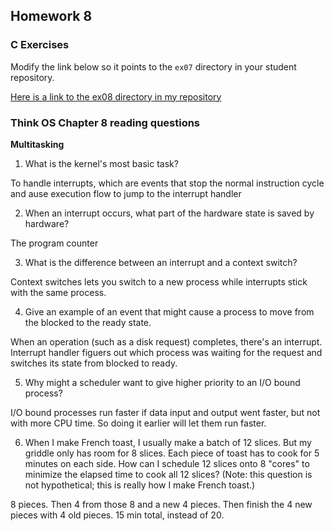 ## Homework 8

### C Exercises

Modify the link below so it points to the `ex07` directory in your
student repository.

[Here is a link to the ex08 directory in my repository](https://github.com/nmohamed/ExercisesInC/tree/master/exercises/ex08)

### Think OS Chapter 8 reading questions

**Multitasking**

1) What is the kernel's most basic task?

To handle interrupts, which are events that stop the normal instruction cycle and ause execution flow to jump to the interrupt handler

2) When an interrupt occurs, what part of the hardware state is saved by hardware?

The program counter

3) What is the difference between an interrupt and a context switch?

Context switches lets you switch to a new process while interrupts stick with the same process.

4) Give an example of an event that might cause a process to move from the blocked to the ready state.

When an operation (such as a disk request) completes, there's an interrupt. Interrupt handler figuers out which process was waiting for the request and switches its state from blocked to ready.

5) Why might a scheduler want to give higher priority to an I/O bound process?

I/O bound processes run faster if data input and output went faster, but not with more CPU time. So doing it earlier will let them run faster.

6) When I make French toast, I usually make a batch of 12 slices.  But my griddle only has room for 8 slices.
Each piece of toast has to cook for 5 minutes on each side.  How can I schedule 12 slices onto 8 "cores"
to minimize the elapsed time to cook all 12 slices?  (Note: this question is not hypothetical;
this is really how I make French toast.)

8 pieces. Then 4 from those 8 and a new 4 pieces. Then finish the 4 new pieces with 4 old pieces. 15 min total, instead of 20.
